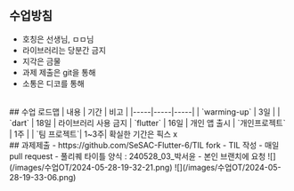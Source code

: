 ## 수업방침
- 호칭은 선생님, ㅁㅁ님
- 라이브러리는 당분간 금지
- 지각은 금물
- 과제 제출은 git을 통해
- 소통은 디코를 통해  
<br/>  
## 수업 로드맵
| 내용 | 기간 | 비고 |
|-----|-----|-----|
| `warming-up` | 3일 |
| `dart` | 18일 | 라이브러리 사용 금지
| `flutter` | 16일 | 개인 앱 출시
| `개인프로젝트` | 1주 |
| `팀 프로젝트`| 1~3주| 확실한 기간은 픽스 x
<br/>
## 과제제출
- https://github.com/SeSAC-Flutter-6/TIL fork 
- TIL 작성
- 매일 pull request
- 풀리퀘 타이틀 양식 : 240528_03_박서윤
- 본인 브랜치에 요청 
 ![](/images/수업OT/2024-05-28-19-32-21.png)
 ![](/images/수업OT/2024-05-28-19-33-06.png)